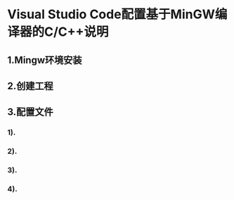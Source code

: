 # Visual Studio Code配置基于MinGW编译器的C/C++说明

## 1.Mingw环境安装

## 2.创建工程

## 3.配置文件

### 1).

### 2).

### 3).

### 4).